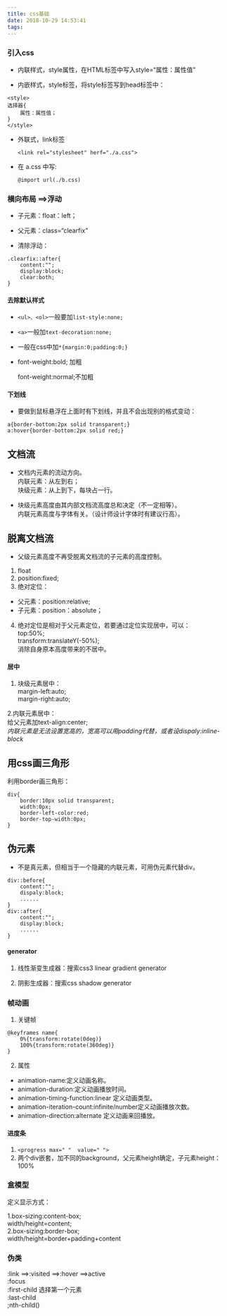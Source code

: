 ```yaml
---
title: css基础
date: 2018-10-29 14:53:41
tags:
---
```

### 引入css
- 内联样式，style属性，在HTML标签中写入style=“属性：属性值”

- 内嵌样式，style标签，将style标签写到head标签中：
```
<style>
选择器{
    属性：属性值；
}
</style>
```

- 外联式，link标签
  ```
  <link rel="stylesheet" herf="./a.css">
  ```

- 在 a.css 中写:
  ```
  @import url(./b.css)
  ```

### 横向布局 ==>浮动

- 子元素：float：left；

- 父元素：class=“clearfix”

- 清除浮动：
```
.clearfix::after{
    content:"";
    display:block;
    clear:both;
}
```

#### 去除默认样式

- `<ul>、<ol>`一般要加`list-style:none;`

- `<a>`一般加`text-decoration:none;`

- 一般在css中加`*{margin:0;padding:0;}`
  
- font-weight:bold; 加粗
  
  font-weight:normal;不加粗

#### 下划线

- 要做到鼠标悬浮在上面时有下划线，并且不会出现别的格式变动：
```
a{border-bottom:2px solid transparent;}
a:hover{border-bottom:2px solid red;}
```

## 文档流

- 文档内元素的流动方向。<br>
  内联元素：从左到右；<br>
  块级元素：从上到下，每块占一行。

- 块级元素高度由其内部文档流高度总和决定（不一定相等）。<br>内联元素高度与字体有关。（设计师设计字体时有建议行高）。

## 脱离文档流

- 父级元素高度不再受脱离文档流的子元素的高度控制。

1. float
2. position:fixed;
3. 绝对定位：
  - 父元素：position:relative;
  - 子元素：position：absolute；
4. 绝对定位是相对于父元素定位，若要通过定位实现居中，可以：<br>top:50%;<br>transform:translateY(-50%);<br>消除自身原本高度带来的不居中。
   
#### 居中

1. 块级元素居中：<br>margin-left:auto;<br>margin-right:auto;

2.内联元素居中：<br>给父元素加text-align:center;<br>
*内联元素是无法设置宽高的，宽高可以用padding代替，或者设dispaly:inline-block*

## 用css画三角形

利用border画三角形：
```
div{
    border:10px solid transparent;
    width:0px;
    border-left-color:red;
    border-top-width:0px;
}
```

## 伪元素

- 不是真元素，但相当于一个隐藏的内联元素，可用伪元素代替div。
```
div::before{
    content:"";
    dispaly:block;
    ......
}
div::after{
    content:"";
    display:block;
    ......
}
```
#### generator

1. 线性渐变生成器：搜索css3 linear gradient generator

2. 阴影生成器：搜索css shadow generator

### 帧动画

1. 关键帧
```
@keyframes name{
    0%{transform:rotate(0deg)}
    100%{transform:rotate(360deg)}
}
```
2. 属性
   
- animation-name:定义动画名称。
- animation-duration:定义动画播放时间。
- animation-timing-function:linear 定义动画类型。
- animation-iteration-count:infinite/number定义动画播放次数。
- animation-direction:alternate 定义动画来回播放。

#### 进度条

1. `<progress max=" "  value=" ">`
2. 两个div嵌套，加不同的background，父元素height确定，子元素height：100%

### 盒模型

定义显示方式：

1.box-sizing:content-box;<br>
width/height=content;<br>
2.box-sizing:border-box;<br>
width/height=border+padding+content<br>

### 伪类

:link ==>:visited ==>:hover ==>active<br>
:focus<br>
:first-child 选择第一个元素<br>
:last-child<br>
;nth-child()

